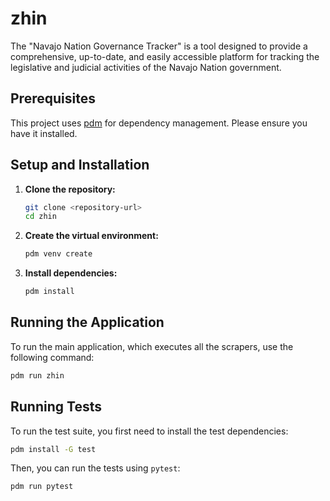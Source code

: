 # zhin

The "Navajo Nation Governance Tracker" is a tool designed to provide a comprehensive, up-to-date, and easily accessible platform for tracking the legislative and judicial activities of the Navajo Nation government.

## Prerequisites

This project uses [pdm](https://pdm.fming.dev) for dependency management. Please ensure you have it installed.

## Setup and Installation

1.  **Clone the repository:**
    ```bash
    git clone <repository-url>
    cd zhin
    ```

2.  **Create the virtual environment:**
    ```bash
    pdm venv create
    ```

3.  **Install dependencies:**
    ```bash
    pdm install
    ```

## Running the Application

To run the main application, which executes all the scrapers, use the following command:

```bash
pdm run zhin
```

## Running Tests

To run the test suite, you first need to install the test dependencies:

```bash
pdm install -G test
```

Then, you can run the tests using `pytest`:

```bash
pdm run pytest
